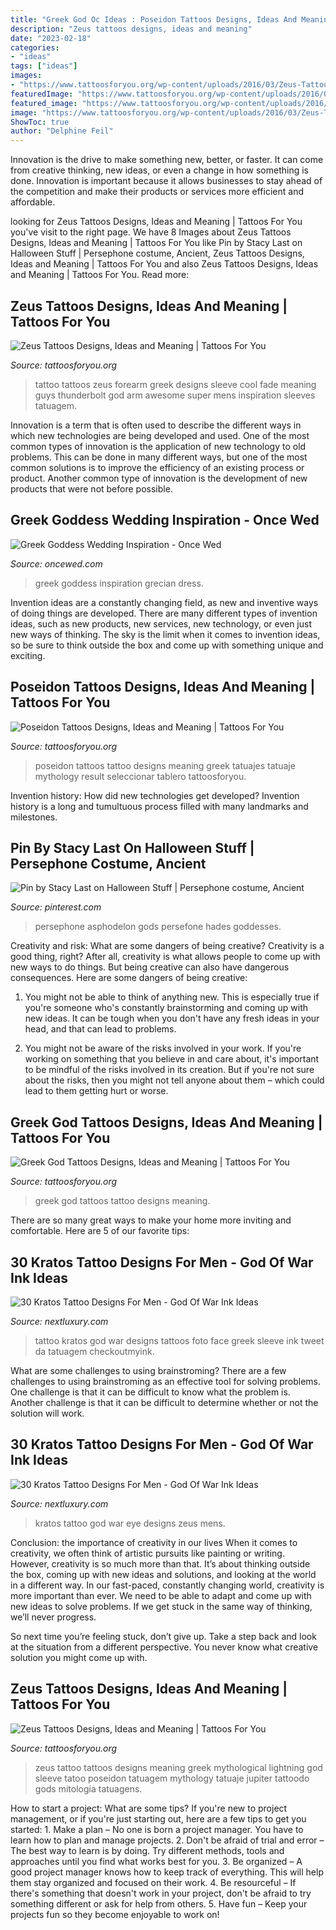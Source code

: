 ```yaml
---
title: "Greek God Oc Ideas : Poseidon Tattoos Designs, Ideas And Meaning"
description: "Zeus tattoos designs, ideas and meaning"
date: "2023-02-18"
categories:
- "ideas"
tags: ["ideas"]
images:
- "https://www.tattoosforyou.org/wp-content/uploads/2016/03/Zeus-Tattoo.jpg"
featuredImage: "https://www.tattoosforyou.org/wp-content/uploads/2016/03/Greek-God-Tattoo-Ideas.jpg"
featured_image: "https://www.tattoosforyou.org/wp-content/uploads/2016/06/Zeus-Tattoos-for-Men.jpg"
image: "https://www.tattoosforyou.org/wp-content/uploads/2016/03/Zeus-Tattoo.jpg"
ShowToc: true
author: "Delphine Feil"
---
```



Innovation is the drive to make something new, better, or faster. It can come from creative thinking, new ideas, or even a change in how something is done. Innovation is important because it allows businesses to stay ahead of the competition and make their products or services more efficient and affordable.

	

		
looking for Zeus Tattoos Designs, Ideas and Meaning | Tattoos For You you've visit to the right page. We have 8 Images about Zeus Tattoos Designs, Ideas and Meaning | Tattoos For You like Pin by Stacy Last on Halloween Stuff | Persephone costume, Ancient, Zeus Tattoos Designs, Ideas and Meaning | Tattoos For You and also Zeus Tattoos Designs, Ideas and Meaning | Tattoos For You. Read more:
		
    
## Zeus Tattoos Designs, Ideas And Meaning | Tattoos For You

<img loading=lazy src="https://www.tattoosforyou.org/wp-content/uploads/2016/06/Zeus-Tattoos-for-Men.jpg" onerror="this.onerror=null;this.src='https://tse1.mm.bing.net/th?id=OIP.VDqOBGsZIyIW_U_gAyYIrQHaI9&amp;pid=15.1';" alt="Zeus Tattoos Designs, Ideas and Meaning | Tattoos For You">

_Source: tattoosforyou.org_

>tattoo tattoos zeus forearm greek designs sleeve cool fade meaning guys thunderbolt god arm awesome super mens inspiration sleeves tatuagem. 

	

Innovation is a term that is often used to describe the different ways in which new technologies are being developed and used. One of the most common types of innovation is the application of new technology to old problems. This can be done in many different ways, but one of the most common solutions is to improve the efficiency of an existing process or product. Another common type of innovation is the development of new products that were not before possible.

    
## Greek Goddess Wedding Inspiration - Once Wed

<img loading=lazy src="https://www.oncewed.com/wp-content/uploads/2012/07/greek-goddess-greek-goddesses-grecian-wedding-inspiration-grecian-wedding-dress-grecian-wedding-hairstyles-accessories.jpeg" onerror="this.onerror=null;this.src='https://tse2.mm.bing.net/th?id=OIP.jXAAgVf61XEmHMD-sCbUMAHaKH&amp;pid=15.1';" alt="Greek Goddess Wedding Inspiration - Once Wed">

_Source: oncewed.com_

>greek goddess inspiration grecian dress. 

	

Invention ideas are a constantly changing field, as new and inventive ways of doing things are developed. There are many different types of invention ideas, such as new products, new services, new technology, or even just new ways of thinking. The sky is the limit when it comes to invention ideas, so be sure to think outside the box and come up with something unique and exciting.

    
## Poseidon Tattoos Designs, Ideas And Meaning | Tattoos For You

<img loading=lazy src="https://www.tattoosforyou.org/wp-content/uploads/2016/03/Poseidon-Tattoos.jpg" onerror="this.onerror=null;this.src='https://tse3.mm.bing.net/th?id=OIP.dPSW_GS0ZCIyRsuADgAuzwHaLH&amp;pid=15.1';" alt="Poseidon Tattoos Designs, Ideas and Meaning | Tattoos For You">

_Source: tattoosforyou.org_

>poseidon tattoos tattoo designs meaning greek tatuajes tatuaje mythology result seleccionar tablero tattoosforyou. 

	

Invention history: How did new technologies get developed?
Invention history is a long and tumultuous process filled with many landmarks and milestones.

    
## Pin By Stacy Last On Halloween Stuff | Persephone Costume, Ancient

<img loading=lazy src="https://i.pinimg.com/736x/a1/24/96/a12496842ac085978a4a8b347eb7d9bc.jpg" onerror="this.onerror=null;this.src='https://tse3.mm.bing.net/th?id=OIP.5hFXZu5dbbNm0uSzYJkyNgHaLZ&amp;pid=15.1';" alt="Pin by Stacy Last on Halloween Stuff | Persephone costume, Ancient">

_Source: pinterest.com_

>persephone asphodelon gods persefone hades goddesses. 

	

Creativity and risk: What are some dangers of being creative?
Creativity is a good thing, right? After all, creativity is what allows people to come up with new ways to do things. But being creative can also have dangerous consequences. Here are some dangers of being creative:
1) You might not be able to think of anything new. This is especially true if you're someone who's constantly brainstorming and coming up with new ideas. It can be tough when you don't have any fresh ideas in your head, and that can lead to problems.

2) You might not be aware of the risks involved in your work. If you're working on something that you believe in and care about, it's important to be mindful of the risks involved in its creation. But if you're not sure about the risks, then you might not tell anyone about them – which could lead to them getting hurt or worse.

    
## Greek God Tattoos Designs, Ideas And Meaning | Tattoos For You

<img loading=lazy src="https://www.tattoosforyou.org/wp-content/uploads/2016/03/Greek-God-Tattoo-Ideas.jpg" onerror="this.onerror=null;this.src='https://tse2.mm.bing.net/th?id=OIP.wWyOxLYI-QvNDQ-CNjX0xAHaL6&amp;pid=15.1';" alt="Greek God Tattoos Designs, Ideas and Meaning | Tattoos For You">

_Source: tattoosforyou.org_

>greek god tattoos tattoo designs meaning. 

	

There are so many great ways to make your home more inviting and comfortable. Here are 5 of our favorite tips:

    
## 30 Kratos Tattoo Designs For Men - God Of War Ink Ideas

<img loading=lazy src="http://nextluxury.com/wp-content/uploads/watercolor-kratos-male-arm-tattoo.jpg" onerror="this.onerror=null;this.src='https://tse4.mm.bing.net/th?id=OIP.HVVUNd2l5OP28pBpmFDi9wAAAA&amp;pid=15.1';" alt="30 Kratos Tattoo Designs For Men - God Of War Ink Ideas">

_Source: nextluxury.com_

>tattoo kratos god war designs tattoos foto face greek sleeve ink tweet da tatuagem checkoutmyink. 

	

What are some challenges to using brainstroming?
There are a few challenges to using brainstroming as an effective tool for solving problems. One challenge is that it can be difficult to know what the problem is. Another challenge is that it can be difficult to determine whether or not the solution will work.

    
## 30 Kratos Tattoo Designs For Men - God Of War Ink Ideas

<img loading=lazy src="http://nextluxury.com/wp-content/uploads/cool-kratos-eye-mens-leg-tattoo.jpg" onerror="this.onerror=null;this.src='https://tse1.mm.bing.net/th?id=OIP.iSpeoRa9G6cegT2b2ceP9gHaHa&amp;pid=15.1';" alt="30 Kratos Tattoo Designs For Men - God Of War Ink Ideas">

_Source: nextluxury.com_

>kratos tattoo god war eye designs zeus mens. 

	

Conclusion: the importance of creativity in our lives
When it comes to creativity, we often think of artistic pursuits like painting or writing.  However, creativity is so much more than that. It’s about thinking outside the box, coming up with new ideas and solutions, and looking at the world in a different way.
In our fast-paced, constantly changing world, creativity is more important than ever. We need to be able to adapt and come up with new ideas to solve problems. If we get stuck in the same way of thinking, we’ll never progress.

So next time you’re feeling stuck, don’t give up. Take a step back and look at the situation from a different perspective. You never know what creative solution you might come up with.

    
## Zeus Tattoos Designs, Ideas And Meaning | Tattoos For You

<img loading=lazy src="https://www.tattoosforyou.org/wp-content/uploads/2016/03/Zeus-Tattoo.jpg" onerror="this.onerror=null;this.src='https://tse3.mm.bing.net/th?id=OIP.iyxuOEsTNCljBe_wH-hVJQAAAA&amp;pid=15.1';" alt="Zeus Tattoos Designs, Ideas and Meaning | Tattoos For You">

_Source: tattoosforyou.org_

>zeus tattoo tattoos designs meaning greek mythological lightning god sleeve tatoo poseidon tatuagem mythology tatuaje jupiter tattoodo gods mitologia tatuagens. 

	

How to start a project: What are some tips?
If you're new to project management, or if you're just starting out, here are a few tips to get you started: 1. Make a plan – No one is born a project manager. You have to learn how to plan and manage projects. 2. Don't be afraid of trial and error – The best way to learn is by doing. Try different methods, tools and approaches until you find what works best for you. 3. Be organized – A good project manager knows how to keep track of everything. This will help them stay organized and focused on their work. 4. Be resourceful – If there's something that doesn't work in your project, don't be afraid to try something different or ask for help from others. 5. Have fun – Keep your projects fun so they become enjoyable to work on!

